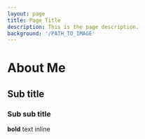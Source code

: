 ```yaml
---
layout: page
title: Page Title
description: This is the page description.
background: '/PATH_TO_IMAGE'
---
```


# About Me

## Sub title

### Sub sub title

**bold** text inline
